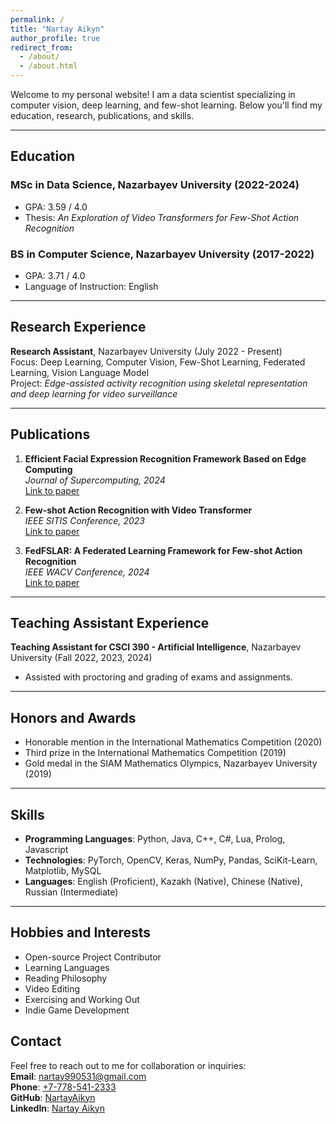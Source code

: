 ```yaml
---
permalink: /
title: "Nartay Aikyn"
author_profile: true
redirect_from: 
  - /about/
  - /about.html
---
```

Welcome to my personal website! I am a data scientist specializing in computer vision, deep learning, and few-shot learning. Below you'll find my education, research, publications, and skills.

---

## Education
### MSc in Data Science, Nazarbayev University (2022-2024)
- GPA: 3.59 / 4.0
- Thesis: *An Exploration of Video Transformers for Few-Shot Action Recognition*

### BS in Computer Science, Nazarbayev University (2017-2022)
- GPA: 3.71 / 4.0
- Language of Instruction: English

---

## Research Experience
**Research Assistant**, Nazarbayev University (July 2022 - Present)  
Focus: Deep Learning, Computer Vision, Few-Shot Learning, Federated Learning, Vision Language Model  
Project: *Edge-assisted activity recognition using skeletal representation and deep learning for video surveillance*

---

## Publications
1. **Efficient Facial Expression Recognition Framework Based on Edge Computing**  
   _Journal of Supercomputing, 2024_  
   [Link to paper](https://doi.org/10.1007/s11227-023-05548-x)

2. **Few-shot Action Recognition with Video Transformer**  
   _IEEE SITIS Conference, 2023_  
   [Link to paper](https://doi.org/10.1109/SITIS61268.2023.00027)

3. **FedFSLAR: A Federated Learning Framework for Few-shot Action Recognition**  
   _IEEE WACV Conference, 2024_  
   [Link to paper](https://doi.org/10.1109/WACVW60836.2024.00035)

---

## Teaching Assistant Experience
**Teaching Assistant for CSCI 390 - Artificial Intelligence**, Nazarbayev University (Fall 2022, 2023, 2024)  
- Assisted with proctoring and grading of exams and assignments.

---

## Honors and Awards
- Honorable mention in the International Mathematics Competition (2020)
- Third prize in the International Mathematics Competition (2019)
- Gold medal in the SIAM Mathematics Olympics, Nazarbayev University (2019)

---

## Skills
- **Programming Languages**: Python, Java, C++, C#, Lua, Prolog, Javascript
- **Technologies**: PyTorch, OpenCV, Keras, NumPy, Pandas, SciKit-Learn, Matplotlib, MySQL
- **Languages**: English (Proficient), Kazakh (Native), Chinese (Native), Russian (Intermediate)

---

## Hobbies and Interests
- Open-source Project Contributor
- Learning Languages
- Reading Philosophy
- Video Editing
- Exercising and Working Out
- Indie Game Development

## Contact
Feel free to reach out to me for collaboration or inquiries:  
**Email**: [nartay990531@gmail.com](mailto:nartay990531@gmail.com)  
**Phone**: [+7-778-541-2333](tel:+7-778-541-2333)  
**GitHub**: [NartayAikyn](https://github.com/NartayAikyn)  
**LinkedIn**: [Nartay Aikyn](https://www.linkedin.com/in/nartay-aikyn/)
